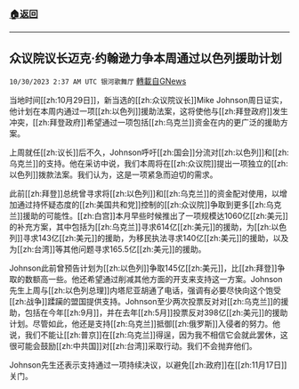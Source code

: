 ###  [:house:返回](README.md)
---


## 众议院议长迈克·约翰逊力争本周通过以色列援助计划
`10/30/2023 2:37 AM UTC 银河歌舞厅` [轉載自GNews](https://gnews.org/articles/1897264)

当地时间[[zh:10月29日]]，新当选的[[zh:众议院议长]]Mike Johnson周日证实，他计划在本周内通过一项[[zh:以色列]]援助法案，这将使他与[[zh:拜登政府]]发生冲突，[[zh:拜登政府]]希望通过一项包括[[zh:乌克兰]]资金在内的更广泛的援助方案。

上周就任[[zh:议长]]后不久，Johnson呼吁[[zh:国会]]分流对[[zh:以色列]]和[[zh:乌克兰]]的支持。他在采访中说，我们本周将在[[zh:众议院]]提出一项独立的[[zh:以色列]]拨款法案。我们认为，这是一项紧急而迫切的需求。

此前[[zh:拜登]]总统曾寻求将[[zh:以色列]]和[[zh:乌克兰]]的资金配对使用，以增加通过持怀疑态度的[[zh:美国共和党]]控制的[[zh:众议院]]争取到更多[[zh:乌克兰]]援助的可能性。[[zh:白宫]]本月早些时候推出了一项规模达1060亿[[zh:美元]]的补充方案，其中包括为[[zh:乌克兰]]寻求614亿[[zh:美元]]的援助，为[[zh:以色列]]寻求143亿[[zh:美元]]的援助，为移民执法寻求140亿[[zh:美元]]的援助，以及为[[zh:台湾]]等其他问题寻求165.5亿[[zh:美元]]的援助。

Johnson此前曾预告计划为[[zh:以色列]]争取145亿[[zh:美元]]，比[[zh:拜登]]争取的数额高一些。他还希望通过削减其他方面的开支来支持这一方案。Johnson先生上周与[[zh:以色列总理]]内塔尼亚胡通了电话，强调有必要尽快向这个饱受[[zh:战争]]蹂躏的盟国提供支持。Johnson至少两次投票反对对[[zh:乌克兰]]的援助，包括在今年[[zh:9月]]，并在去年[[zh:5月]]投票反对398亿[[zh:美元]]的援助计划。尽管如此，他还是支持[[zh:乌克兰]]抵御[[zh:俄罗斯]]入侵者的努力。他说，我们不能让[[zh:普京]]在[[zh:乌克兰]]得逞，因为我不相信它会就此罢休，这很可能会鼓励[[zh:中共国]]对[[zh:台湾]]采取行动。我们不会抛弃他们。

Johnson先生还表示支持通过一项持续决议，以避免[[zh:政府]]在[[zh:11月17日]]关门。

